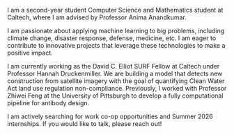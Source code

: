 I am a second-year student Computer Science and Mathematics student at Caltech, where I am advised by Professor Anima Anandkumar.

I am passionate about applying machine learning to big problems, including climate change, disaster response, defense, medicine, etc. I am eager to contribute to innovative projects that leverage these technologies to make a positive impact.

I am currently working as the David C. Elliot SURF Fellow at Caltech under Professor Hannah Druckenmiller. We are building a model that detects new construction from satellite imagery with the goal of quantifying Clean Water Act land use regulation non-compliance. Previously, I worked with Professor Zhiwei Feng at the University of Pittsburgh to develop a fully computational pipeline for antibody design.

I am actively searching for work co-op opportunities and Summer 2026 internships. If you would like to talk, please reach out!
